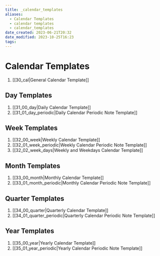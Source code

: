 ```yaml
---
title: _calendar_templates
aliases:
  - Calendar Templates
  - calendar templates
  - calendar_templates
date_created: 2023-06-21T20:32
date_modified: 2023-10-25T16:23
tags: 
---
```

# Calendar Templates

1. [[30_cal|General Calendar Template]]

## Day Templates

1. [[31_00_day|Daily Calendar Template]]
2. [[31_01_day_periodic|Daily Calendar Periodic Note Template]]

## Week Templates

1. [[32_00_week|Weekly Calendar Template]]
2. [[32_01_week_periodic|Weekly Calendar Periodic Note Template]]
3. [[32_02_week_days|Weekly and Weekdays Calendar Template]]

## Month Templates

1. [[33_00_month|Monthly Calendar Template]]
2. [[33_01_month_periodic|Monthly Calendar Periodic Note Template]]

## Quarter Templates

1. [[34_00_quarter|Quarterly Calendar Template]]
2. [[34_01_quarter_periodic|Quarterly Calendar Periodic Note Template]]

## Year Templates

1. [[35_00_year|Yearly Calendar Template]]
2. [[35_01_year_periodic|Yearly Calendar Periodic Note Template]]
